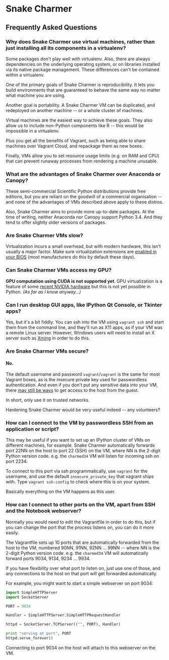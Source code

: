 # Snake Charmer

## Frequently Asked Questions

### Why does Snake Charmer use virtual machines, rather than just installing all its components in a virtualenv?

Some packages don't play well with virtualenv. Also, there are always
dependencies on the underlying operating system, or on libraries installed via
its native package management. These differences can't be contained within a
virtualenv.

One of the primary goals of Snake Charmer is reproducibility. It lets you build
environments that are guaranteed to behave the same way no matter what machine
you are using.

Another goal is portability. A Snake Charmer VM can be duplicated, and
redeployed on another machine -- or a whole cluster of machines.

Virtual machines are the easiest way to achieve these goals. They also allow us
to include non-Python components like R -- this would be impossible in a
virtualenv.

Plus you get all the benefits of Vagrant, such as being able to share machines
over Vagrant Cloud, and repackage them as new boxes.

Finally, VMs allow you to set resource usage limits (e.g. on RAM and CPU) that
can prevent runaway processes from rendering a machine unusable.

### What are the advantages of Snake Charmer over Anaconda or Canopy?

These semi-commercial Scientific Python distributions provide free editions,
but you are reliant on the goodwill of a commercial organisation -- and none
of the advantages of VMs described above apply to these distros.

Also, Snake Charmer aims to provide more up-to-date packages. At the time of
writing, neither Anaconda nor Canopy support Python 3.4. And they tend to
offer slightly older versions of packages.

### Are Snake Charmer VMs slow?

Virtualization incurs a small overhead, but with modern hardware, this isn't
usually a major factor. Make sure virtualization extensions are
[enabled in your BIOS](http://www.sysprobs.com/disable-enable-virtualization-technology-bios)
(most manufacturers do this by default these days).

### Can Snake Charmer VMs access my GPU?

**GPU computation using CUDA is not supported yet**. GPU virtualization is a
feature of some
[recent NVIDIA hardware](http://www.nvidia.com/object/dedicated-gpus.html)
but this is not yet possible in Python. _(As far as I know anyway...)_

### Can I run desktop GUI apps, like IPython Qt Console, or Tkinter apps?

Yes, but it's a bit fiddly. You can ssh into the VM using `vagrant ssh` and
start them from the command line, and they'll run as X11 apps, as if your VM
was a remote Linux server. However, Windows users will need to install an X
server such as [Xming](http://sourceforge.net/projects/xming/) in order to do
this.

### Are Snake Charmer VMs secure?

#### No.

The default username and password `vagrant`/`vagrant` is the same for most
Vagrant boxes, as is the insecure private key used for passwordless
authentication. And even if you don't put any sensitive data into your VM,
there [may still be ways](http://blog.ontoillogical.com/blog/2012/10/31/breaking-in-and-out-of-vagrant/)
to get access to the host from the guest.

In short, only use it on trusted networks.

Hardening Snake Charmer would be very useful indeed -- any volunteers?

### How can I connect to the VM by passwordless SSH from an application or script?

This may be useful if you want to set up an IPython cluster of VMs on different
machines, for example. Snake Charmer automatically forwards port 22NN on the
host to port 22 (SSH) on the VM, where NN is the 2-digit Python version code.
e.g. the `charmed34` VM will listen for incoming ssh on port 2234.

To connect to this port via ssh programmatically, use `vagrant` for the
username, and use the default `insecure_private_key` that vagrant ships with.
Type `vagrant ssh-config` to check where this is on your system.

Basically everything on the VM happens as this user.

### How can I connect to other ports on the VM, apart from SSH and the Notebook webserver?

Normally you would need to edit the Vagrantfile in order to do this, but if you
can change the port that the process listens on, you can do it more easily.

The Vagrantfile sets up 10 ports that are automatically forwarded from the host
to the VM, numbered 90NN, 91NN, 92NN ... 99NN -- where NN is the 2-digit Python
version code. e.g. the `charmed34` VM will automatically forward ports 9034,
9134, 9234 ... 9934.

If you have flexibility over what port to listen on, just use one of those, and
any connections to the host on that port will get forwarded automatically.

For example, you might want to start a simple webserver on port 9034:

```python
import SimpleHTTPServer
import SocketServer

PORT = 9034

Handler = SimpleHTTPServer.SimpleHTTPRequestHandler

httpd = SocketServer.TCPServer(("", PORT), Handler)

print "serving at port", PORT
httpd.serve_forever()
```

Connecting to port 9034 on the host will attach to this webserver on the VM.

